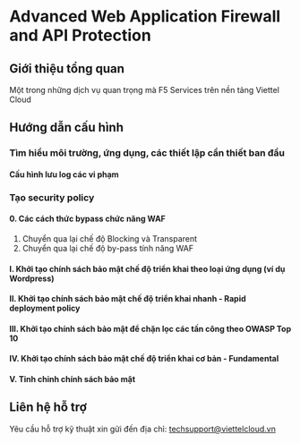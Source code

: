 # Advanced Web Application Firewall and API Protection
## Giới thiệu tổng quan
Một trong những dịch vụ quan trọng mà F5 Services trên nền tảng Viettel Cloud 
## Hướng dẫn cấu hình
### Tìm hiểu môi trường, ứng dụng, các thiết lập cần thiết ban đầu

#### Cấu hình lưu log các vi phạm

### Tạo security policy
#### 0. Các cách thức bypass chức năng WAF
1. Chuyển qua lại chế độ Blocking và Transparent
2. Chuyển qua lại chế độ by-pass tính năng WAF
#### I. Khởi tạo chính sách bảo mật chế độ triển khai theo loại ứng dụng (ví dụ Wordpress)
#### II. Khởi tạo chính sách bảo mật chế độ triển khai nhanh - Rapid deployment policy
#### III. Khởi tạo chính sách bảo mật để chặn lọc các tấn công theo OWASP Top 10
#### IV. Khởi tạo chính sách bảo mật chế độ triển khai cơ bản - Fundamental
#### V. Tinh chỉnh chính sách bảo mật

## Liên hệ hỗ trợ
Yêu cầu hỗ trợ kỹ thuật xin gửi đến địa chỉ: techsupport@viettelcloud.vn
